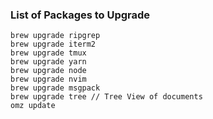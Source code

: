 ### List of Packages to Upgrade

``` shell
brew upgrade ripgrep
brew upgrade iterm2
brew upgrade tmux
brew upgrade yarn
brew upgrade node
brew upgrade nvim
brew upgrade msgpack
brew upgrade tree // Tree View of documents
omz update

```
